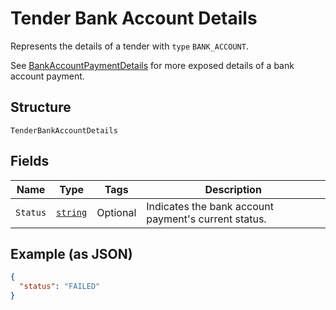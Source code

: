 
# Tender Bank Account Details

Represents the details of a tender with `type` `BANK_ACCOUNT`.

See [BankAccountPaymentDetails](../../doc/models/bank-account-payment-details.md)
for more exposed details of a bank account payment.

## Structure

`TenderBankAccountDetails`

## Fields

| Name | Type | Tags | Description |
|  --- | --- | --- | --- |
| `Status` | [`string`](../../doc/models/tender-bank-account-details-status.md) | Optional | Indicates the bank account payment's current status. |

## Example (as JSON)

```json
{
  "status": "FAILED"
}
```

